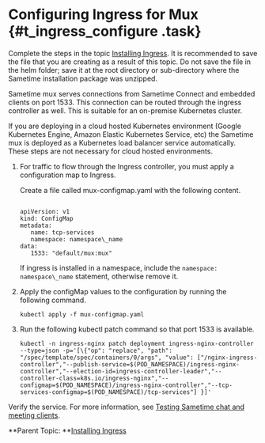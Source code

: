 # Configuring Ingress for Mux {#t_ingress_configure .task}

Complete the steps in the topic [Installing Ingress](t_ingress_install.md). It is recommended to save the file that you are creating as a result of this topic. Do not save the file in the helm folder; save it at the root directory or sub-directory where the Sametime installation package was unzipped.

Sametime mux serves connections from Sametime Connect and embedded clients on port 1533. This connection can be routed through the ingress controller as well. This is suitable for an on-premise Kubernetes cluster.

If you are deploying in a cloud hosted Kubernetes environment \(Google Kubernetes Engine, Amazon Elastic Kubernetes Service, etc\) the Sametime mux is deployed as a Kubernetes load balancer service automatically. These steps are not necessary for cloud hosted environments.

1.  For traffic to flow through the Ingress controller, you must apply a configuration map to Ingress.

    Create a file called mux-configmap.yaml with the following content.

    ``` {#codeblock_rl1_43b_mvb}
    
    apiVersion: v1
    kind: ConfigMap
    metadata:
       name: tcp-services
       namespace: namespace\_name
    data:
       1533: "default/mux:mux"
    ```

    If ingress is installed in a namespace, include the `namespace: namespace\_name` statement, otherwise remove it.

2.  Apply the configMap values to the configuration by running the following command.

    ``` {#codeblock_itb_y34_4tb}
    kubectl apply -f mux-configmap.yaml
    ```

3.  Run the following kubectl patch command so that port 1533 is available.

    ``` {#codeblock_mwv_snb_mvb}
    kubectl -n ingress-nginx patch deployment ingress-nginx-controller --type=json -p='[\{"op": "replace", "path": "/spec/template/spec/containers/0/args", "value": ["/nginx-ingress-controller","--publish-service=$(POD_NAMESPACE)/ingress-nginx-controller","--election-id=ingress-controller-leader","--controller-class=k8s.io/ingress-nginx","--configmap=$(POD_NAMESPACE)/ingress-nginx-controller","--tcp-services-configmap=$(POD_NAMESPACE)/tcp-services"] }]' 
    ```


Verify the service. For more information, see [Testing Sametime chat and meeting clients](t_testing_sametime_chat.md).

**Parent Topic:  **[Installing Ingress](t_ingress_install.md)

